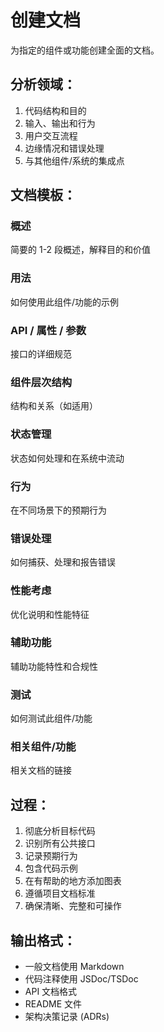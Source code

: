 # 创建文档

为指定的组件或功能创建全面的文档。

## 分析领域：
1. 代码结构和目的
2. 输入、输出和行为
3. 用户交互流程
4. 边缘情况和错误处理
5. 与其他组件/系统的集成点

## 文档模板：

### 概述
简要的 1-2 段概述，解释目的和价值

### 用法
如何使用此组件/功能的示例

### API / 属性 / 参数
接口的详细规范

### 组件层次结构
结构和关系（如适用）

### 状态管理
状态如何处理和在系统中流动

### 行为
在不同场景下的预期行为

### 错误处理
如何捕获、处理和报告错误

### 性能考虑
优化说明和性能特征

### 辅助功能
辅助功能特性和合规性

### 测试
如何测试此组件/功能

### 相关组件/功能
相关文档的链接

## 过程：
1. 彻底分析目标代码
2. 识别所有公共接口
3. 记录预期行为
4. 包含代码示例
5. 在有帮助的地方添加图表
6. 遵循项目文档标准
7. 确保清晰、完整和可操作

## 输出格式：
- 一般文档使用 Markdown
- 代码注释使用 JSDoc/TSDoc
- API 文档格式
- README 文件
- 架构决策记录 (ADRs)
